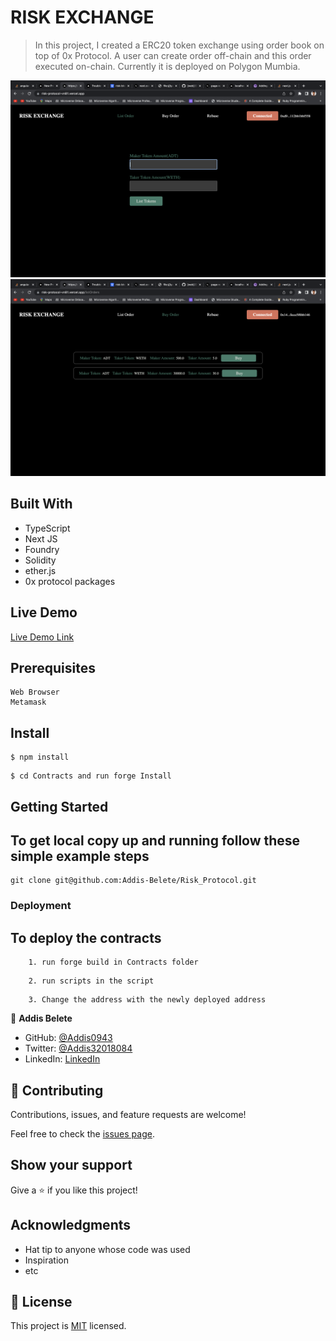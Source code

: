 

# RISK EXCHANGE

> In this project, I created a ERC20 token exchange using order book on top of 0x Protocol. A user can create order off-chain and this order executed on-chain. Currently it is deployed on Polygon Mumbia.

![screenshot](/src/assets/listform.png)
![screenshot](/src/assets/orderlist.png)




## Built With

- TypeScript
- Next JS
- Foundry
- Solidity
- ether.js
- 0x protocol packages

## Live Demo

[Live Demo Link](https://risk-protocol-vn81.vercel.app/)

## Prerequisites

```
Web Browser
Metamask

```

## Install

```
$ npm install

```
```
$ cd Contracts and run forge Install

```

## Getting Started

## To get local copy up and running follow these simple example steps

```
git clone git@github.com:Addis-Belete/Risk_Protocol.git
```

### Deployment
## To deploy the contracts 
```
	1. run forge build in Contracts folder
```
```
	2. run scripts in the script
```
```
	3. Change the address with the newly deployed address
```

👤 **Addis Belete**

- GitHub: [@Addis0943](https://github.com/Addis0943)
- Twitter: [@Addis32018084](https://twitter.com/Addis32018084)
- LinkedIn: [LinkedIn](https://www.linkedin.com/in/addis-belete-134b98191/)

## 🤝 Contributing

Contributions, issues, and feature requests are welcome!

Feel free to check the [issues page](../../issues/).

## Show your support

Give a ⭐️ if you like this project!

## Acknowledgments

- Hat tip to anyone whose code was used
- Inspiration
- etc

## 📝 License

This project is [MIT](./MIT.md) licensed.
